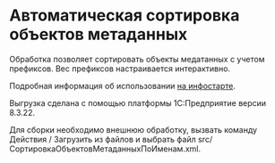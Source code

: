 # Автоматическая сортировка объектов метаданных

Обработка позволяет сортировать объекты медатанных с учетом префиксов. Вес префиксов настраивается интерактивно.

Подробная информация об использовании [на инфостарте](https://infostart.ru/public/953644/).

Выгрузка сделана с помощью платформы 1С:Предприятие версии 8.3.22.

Для сборки необходимо внешнюю обработку, вызвать команду Действия / Загрузить из файлов и выбрать файл src/СортировкаОбъектовМетаданныхПоИменам.xml.